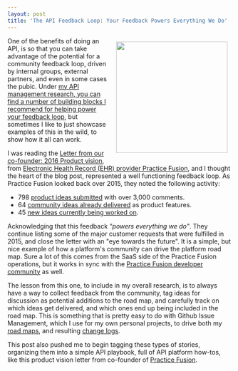 ```yaml
---
layout: post
title: 'The API Feedback Loop: Your Feedback Powers Everything We Do'
---
```

<p><a href="http://www.practicefusion.com/"><img style="padding: 10px;" src="http://kinlane-productions.s3.amazonaws.com/api-evangelist-site/company/logos/practice-fusion-logo.jpg" alt="" width="250" align="right" /></a></p>
<p>One of the benefits of doing an API, is so that you can take advantage of the potential for a community feedback loop, driven by internal groups, external partners, and even in some cases the pubic. Under <a href="http://management.apievangelist.com/">my API management research, you can find a number of building blocks I recommend for helping power your feedback loop</a>, but sometimes I like to just showcase examples of this in the wild, to show how it all can work.</p>
<p>I was reading the&nbsp;<a href="http://www.practicefusion.com/blog/2016-product-vision/">Letter from our co-founder: 2016 Product vision</a>, from <a href="http://www.practicefusion.com">Electronic Health Record (EHR) provider Practice Fusion</a>, and I thought the heart of the blog post, represented a well functioning feedback loop. As Practice Fusion looked back over 2015, they noted the following activity:</p>
<ul>
<li>798&nbsp;<a href="http://knowledgebase.practicefusion.com/forums/276361-product-ideas">product ideas submitted</a>&nbsp;with over 3,000 comments.</li>
<li>64&nbsp;<a href="http://knowledgebase.practicefusion.com/forums/276361-product-ideas/status/1466105">community ideas already delivered</a>&nbsp;as product features.</li>
<li>45&nbsp;<a href="http://knowledgebase.practicefusion.com/forums/276361-product-ideas/status/1417611">new ideas currently being worked on</a>.</li>
</ul>
<p>Acknowledging that this feedback <em>"powers everything we do"</em>. They continue listing some of the major customer requests that were fulfilled in 2015, and close the letter with an "eye towards the future". It is a simple, but nice example of how a platform's community can drive the platform road map. Sure a lot of this comes from the SaaS side of the Practice Fusion operations, but it works in sync with the <a href="https://developer.practicefusion.com/">Practice Fusion developer community</a> as well.&nbsp;</p>
<p>The lesson from this one, to include in my overall research, is to always have a way to collect feedback from the community, tag ideas for discussion as potential additions to the road map, and carefully track on which ideas get delivered, and which ones end up being included in the road map. This is something that is pretty easy to do with Github Issue Management, which I use for my own personal projects, to drive both my <a href="https://kin-lane.github.io/master/roadmap/">road maps</a>, and resulting <a href="https://kin-lane.github.io/master/change-log/">change logs</a>.</p>
<p>This post also pushed me to begin tagging these types of stories, organizing them into a simple API playbook, full of API platform how-tos, like this product vision letter from co-founder of <a href="http://www.practicefusion.com/">Practice Fusion</a>.</p>